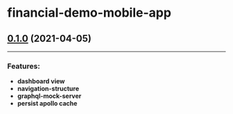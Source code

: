 # financial-demo-mobile-app

## [0.1.0](https://github.com/ramsesDeco/financial-demo-mobile-app/tree/v0.1.0) (2021-04-05)

---

### Features:

- **dashboard view**
- **navigation-structure**
- **graphql-mock-server**
- **persist apollo cache**

